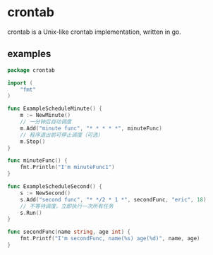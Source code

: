 # crontab

crontab is a Unix-like crontab implementation, written in go.

## examples

```go
package crontab

import (
	"fmt"
)

func ExampleScheduleMinute() {
	m := NewMinute()
	// 一分钟后自动调度
	m.Add("minute func", "* * * * *", minuteFunc)
	// 程序退出前可停止调度（可选）
	m.Stop()
}

func minuteFunc() {
	fmt.Println("I'm minuteFunc1")
}

func ExampleScheduleSecond() {
	s := NewSecond()
	s.Add("second func", "* */2 * 1 *", secondFunc, "eric", 18)
	// 不等待调度，立即执行一次所有任务
	s.Run()
}

func secondFunc(name string, age int) {
	fmt.Printf("I'm secondFunc, name(%s) age(%d)", name, age)
}
```
